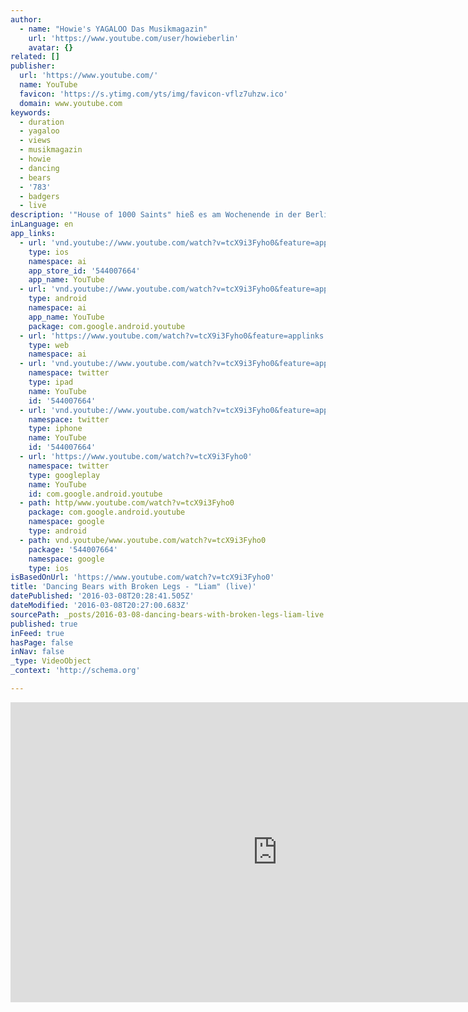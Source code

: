 ```yaml
---
author:
  - name: "Howie's YAGALOO Das Musikmagazin"
    url: 'https://www.youtube.com/user/howieberlin'
    avatar: {}
related: []
publisher:
  url: 'https://www.youtube.com/'
  name: YouTube
  favicon: 'https://s.ytimg.com/yts/img/favicon-vflz7uhzw.ico'
  domain: www.youtube.com
keywords:
  - duration
  - yagaloo
  - views
  - musikmagazin
  - howie
  - dancing
  - bears
  - '783'
  - badgers
  - live
description: '"House of 1000 Saints" hieß es am Wochenende in der Berliner Wabe. Aus Spandau kam die Band Dancing Bears with broken legs, die ihren Song "Liam" präsentiert haben. ************************************************************************* ► Jetzt Abonnieren: http://bit.ly/1E8SxTX ► Finde uns auf Facebook: https://www.facebook.com/yagaloo.TV ► Folge uns auf Twitter: https://twitter.com/yagalooTV ► Website: http://www.yagaloo.com/ *************************************************************************'
inLanguage: en
app_links:
  - url: 'vnd.youtube://www.youtube.com/watch?v=tcX9i3Fyho0&feature=applinks'
    type: ios
    namespace: ai
    app_store_id: '544007664'
    app_name: YouTube
  - url: 'vnd.youtube://www.youtube.com/watch?v=tcX9i3Fyho0&feature=applinks'
    type: android
    namespace: ai
    app_name: YouTube
    package: com.google.android.youtube
  - url: 'https://www.youtube.com/watch?v=tcX9i3Fyho0&feature=applinks'
    type: web
    namespace: ai
  - url: 'vnd.youtube://www.youtube.com/watch?v=tcX9i3Fyho0&feature=applinks'
    namespace: twitter
    type: ipad
    name: YouTube
    id: '544007664'
  - url: 'vnd.youtube://www.youtube.com/watch?v=tcX9i3Fyho0&feature=applinks'
    namespace: twitter
    type: iphone
    name: YouTube
    id: '544007664'
  - url: 'https://www.youtube.com/watch?v=tcX9i3Fyho0'
    namespace: twitter
    type: googleplay
    name: YouTube
    id: com.google.android.youtube
  - path: http/www.youtube.com/watch?v=tcX9i3Fyho0
    package: com.google.android.youtube
    namespace: google
    type: android
  - path: vnd.youtube/www.youtube.com/watch?v=tcX9i3Fyho0
    package: '544007664'
    namespace: google
    type: ios
isBasedOnUrl: 'https://www.youtube.com/watch?v=tcX9i3Fyho0'
title: 'Dancing Bears with Broken Legs - "Liam" (live)'
datePublished: '2016-03-08T20:28:41.505Z'
dateModified: '2016-03-08T20:27:00.683Z'
sourcePath: _posts/2016-03-08-dancing-bears-with-broken-legs-liam-live.md
published: true
inFeed: true
hasPage: false
inNav: false
_type: VideoObject
_context: 'http://schema.org'

---
```

<iframe src="https://cdn.embedly.com/widgets/media.html?src=https%3A%2F%2Fwww.youtube.com%2Fembed%2FtcX9i3Fyho0%3Ffeature%3Doembed&amp;url=https%3A%2F%2Fwww.youtube.com%2Fwatch%3Fv%3DtcX9i3Fyho0&amp;image=https%3A%2F%2Fi.ytimg.com%2Fvi%2FtcX9i3Fyho0%2Fhqdefault.jpg&amp;key=b7d04c9b404c499eba89ee7072e1c4f7&amp;type=text%2Fhtml&amp;schema=youtube" width="854" height="480" scrolling="no" frameborder="0" allowfullscreen="allowfullscreen" style=""></iframe>